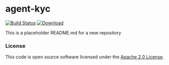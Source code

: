 
# agent-kyc

[![Build Status](https://travis-ci.org/hmrc/agent-kyc.svg?branch=master)](https://travis-ci.org/hmrc/agent-kyc) [ ![Download](https://api.bintray.com/packages/hmrc/releases/agent-kyc/images/download.svg) ](https://bintray.com/hmrc/releases/agent-kyc/_latestVersion)

This is a placeholder README.md for a new repository

### License

This code is open source software licensed under the [Apache 2.0 License]("http://www.apache.org/licenses/LICENSE-2.0.html").
    